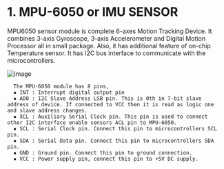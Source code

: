 # 1. MPU-6050 or IMU SENSOR

MPU6050 sensor module is complete 6-axes Motion Tracking Device. It combines 3-axis Gyroscope, 3-axis Accelerometer and Digital Motion Processor all in small package. Also, it has additional feature of on-chip Temperature sensor. It has I2C bus interface to communicate with the microcontrollers.

![image](https://github.com/TepmarotdanielZ/IMU6050_KalmanFilter_STM32/assets/139426571/cd024bdb-8e32-4bfc-879e-aca1a2164fe8)

      The MPU-6050 module has 8 pins,
      ▪ INT : Interrupt digital output pin
      ▪ AD0 : I2C Slave Address LSB pin. This is 0th in 7-bit slave address of device. If connected to VCC then it is read as logic one and slave address changes.
      ▪ XCL : Auxiliary Serial Clock pin. This pin is used to connect other I2C interface enable sensors ACL pin to MPU-6050.
      ▪ SCL : Serial Clock pin. Connect this pin to microcontrollers SCL pin.
      ▪ SDA : Serial Data pin. Connect this pin to microcontrollers SDA pin.
      ▪ GND : Ground pin. Connect this pin to ground connection.
      ▪ VCC : Power supply pin, connect this pin to +5V DC supply.
